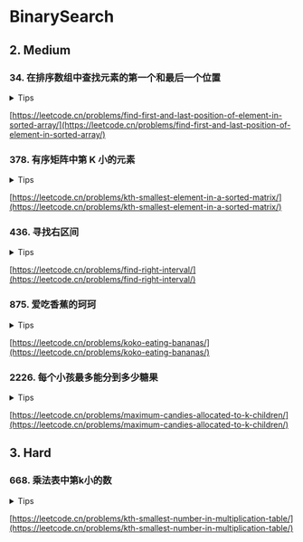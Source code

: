 # BinarySearch

## 2. Medium

### 34. 在排序数组中查找元素的第一个和最后一个位置

<details>
<summary>Tips</summary>

1. 蓝红二分查找
2. b站
3. [https://www.bilibili.com/video/BV1d54y1q7k7?spm_id_from=333.337.search-card.all.click](https://www.bilibili.com/video/BV1d54y1q7k7?spm_id_from=333.337.search-card.all.click)

</details>

[https://leetcode.cn/problems/find-first-and-last-position-of-element-in-sorted-array/](https://leetcode.cn/problems/find-first-and-last-position-of-element-in-sorted-array/)

### 378. 有序矩阵中第 K 小的元素

<details>
<summary>Tips</summary>

1. 是对值的数量做蓝红二分,不是下标
2. 为什么值二分的结果一定在数组里?
3. 因为返回时的结果是数组中第k小的结果
4. 如果不在数组里,那么第k小的是谁呢?

</details>

[https://leetcode.cn/problems/kth-smallest-element-in-a-sorted-matrix/](https://leetcode.cn/problems/kth-smallest-element-in-a-sorted-matrix/)

### 436. 寻找右区间

<details>
<summary>Tips</summary>

1. 对每个右区间二分搜索,找出>=有区间的最小的做区间,可能没有做区间
2. 可以用二维数组排序代替HashMap和List的存储

</details>

[https://leetcode.cn/problems/find-right-interval/](https://leetcode.cn/problems/find-right-interval/)

### 875. 爱吃香蕉的珂珂

<details>
<summary>Tips</summary>

1. 对值进行二分查找
2. 下界是1(一小时最少吃一根)-1,上界是堆的最大值+1
3. isBlue为吃香蕉速度为mid时所花时间>h,所以最终返回r

</details>

[https://leetcode.cn/problems/koko-eating-bananas/](https://leetcode.cn/problems/koko-eating-bananas/)

### 2226. 每个小孩最多能分到多少糖果

<details>
<summary>Tips</summary>

1. 对值进行二分查找
2. 下界为0(1-1),上界为平均值+1
3. isBlue:按照mid分的堆数>=k,也就是最大的堆数,返回l

</details>

[https://leetcode.cn/problems/maximum-candies-allocated-to-k-children/](https://leetcode.cn/problems/maximum-candies-allocated-to-k-children/)

## 3. Hard

### 668. 乘法表中第k小的数

<details>
<summary>Tips</summary>

1. 和378题一样

</details>

[https://leetcode.cn/problems/kth-smallest-number-in-multiplication-table/](https://leetcode.cn/problems/kth-smallest-number-in-multiplication-table/)